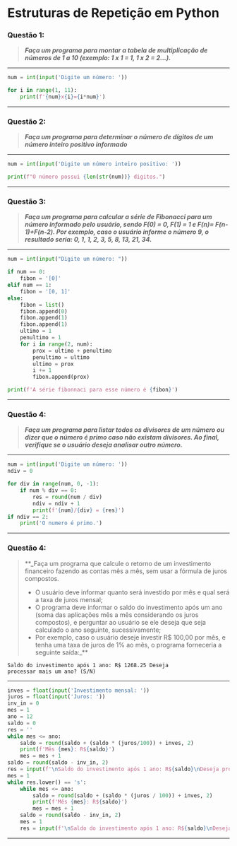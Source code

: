 # Estruturas de Repetição em Python

### **Questão 1:**

> **_Faça um programa para montar a tabela de multiplicação de números de 1 a 10
> (exemplo: 1 x 1 = 1, 1 x 2 = 2...)._**

---
```python
num = int(input('Digite um número: '))

for i in range(1, 11):
    print(f'{num}x{i}={i*num}')
```
---

### **Questão 2:**
> **_Faça um programa para determinar o número de dígitos de um número inteiro
positivo informado_**

---
```python
num = int(input('Digite um número inteiro positivo: '))

print(f"O número possui {len(str(num))} digitos.")
```
---


### **Questão 3:**
> **_Faça um programa para calcular a série de Fibonacci para um número informado pelo
> usuário, sendo F(0) = 0, F(1) = 1 e F(n)= F(n-1)+F(n-2). Por exemplo, caso o usuário
> informe o número 9, o resultado seria: 0, 1, 1, 2, 3, 5, 8, 13, 21, 34._**

---
```python
num = int(input("Digite um número: "))

if num == 0:
    fibon = '[0]'
elif num == 1:
    fibon = '[0, 1]'
else:
    fibon = list()
    fibon.append(0)
    fibon.append(1)
    fibon.append(1)
    ultimo = 1
    penultimo = 1
    for i in range(2, num):
        prox = ultimo + penultimo
        penultimo = ultimo
        ultimo = prox
        i += 1
        fibon.append(prox)

print(f'A série fibonnaci para esse número é {fibon}')
```
---

### **Questão 4:**

> **_Faça um programa para listar todos os divisores de um número ou dizer que o número
> é primo caso não existam divisores. Ao final, verifique se o usuário deseja analisar
> outro número._**

---
```python
num = int(input('Digite um número: '))
ndiv = 0

for div in range(num, 0, -1):
    if num % div == 0:
        res = round(num / div)
        ndiv = ndiv + 1
        print(f'{num}/{div} = {res}')
if ndiv == 2:
    print('O numero é primo.')
```
---

### **Questão 4:**

> **_Faça um programa que calcule o retorno de um investimento financeiro fazendo as
> contas mês a mês, sem usar a fórmula de juros compostos.
> - O usuário deve informar quanto será investido por mês e qual será a taxa de
> juros mensal;
> - O programa deve informar o saldo do investimento após um ano (soma das
> aplicações mês a mês considerando os juros compostos), e perguntar ao
> usuário se ele deseja que seja calculado o ano seguinte, sucessivamente;
> - Por exemplo, caso o usuário deseje investir R$ 100,00 por mês, e tenha uma
> taxa de juros de 1% ao mês, o programa forneceria a seguinte saída:_**
```
Saldo do investimento após 1 ano: R$ 1268.25 Deseja
processar mais um ano? (S/N)
```
---
```python
inves = float(input('Investimento mensal: '))
juros = float(input('Juros: '))
inv_in = 0
mes = 1
ano = 12
saldo = 0
res = ''
while mes <= ano:
    saldo = round(saldo + (saldo * (juros/100)) + inves, 2)
    print(f'Mês {mes}: R${saldo}')
    mes = mes + 1
saldo = round(saldo - inv_in, 2)
res = input(f'\nSaldo do investimento após 1 ano: R${saldo}\nDeseja processar mais um ano?(S/N)\n')
mes = 1
while res.lower() == 's':
    while mes <= ano:
        saldo = round(saldo + (saldo * (juros / 100)) + inves, 2)
        print(f'Mês {mes}: R${saldo}')
        mes = mes + 1
    saldo = round(saldo - inv_in, 2)
    mes = 1
    res = input(f'\nSaldo do investimento após 1 ano: R${saldo}\nDeseja processar mais um ano?(S/N)\n')
```
---

